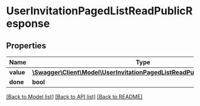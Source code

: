 # UserInvitationPagedListReadPublicResponse

## Properties
Name | Type | Description | Notes
------------ | ------------- | ------------- | -------------
**value** | [**\Swagger\Client\Model\UserInvitationPagedListReadPublicResponseValue[]**](UserInvitationPagedListReadPublicResponseValue.md) |  | [optional] 
**done** | **bool** |  | [optional] 

[[Back to Model list]](../README.md#documentation-for-models) [[Back to API list]](../README.md#documentation-for-api-endpoints) [[Back to README]](../README.md)


